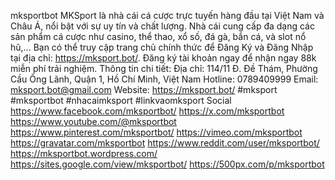 mksportbot
MKSport là nhà cái cá cược trực tuyến hàng đầu tại Việt Nam và Châu Á, nổi bật với sự uy tín và chất lượng. Nhà cái cung cấp đa dạng các sản phẩm cá cược như casino, thể thao, xổ số, đá gà, bắn cá, và slot nổ hũ,... Bạn có thể truy cập trang chủ chính thức để Đăng Ký và Đăng Nhập tại địa chỉ: https://mksport.bot/. Đăng ký tài khoản ngay để nhận ngay 88k miễn phí trải nghiệm.
Thông tin chi tiết: 
Địa chỉ: 114/11 Đ. Đề Thám, Phường Cầu Ông Lãnh, Quận 1, Hồ Chí Minh, Việt Nam
Hotline: 0789409999
Email: mksport.bot@gmail.com
Website: https://mksport.bot/
#mksport #mksportbot #nhacaimksport #linkvaomksport
Social
https://www.facebook.com/mksportbot/
https://x.com/mksportbot
https://www.youtube.com/@mksportbot
https://www.pinterest.com/mksportbot/
https://vimeo.com/mksportbot
https://gravatar.com/mksportbot
https://www.reddit.com/user/mksportbot/
https://mksportbot.wordpress.com/
https://sites.google.com/view/mksportbot/
https://500px.com/p/mksportbot
